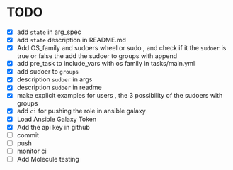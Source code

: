 # TODO

- [x] add `state` in arg_spec
- [x] add `state` description in README.md
- [x] Add OS_family and sudoers wheel or sudo , and check if it the `sudoer` is true or false the add the sudoer to groups with append
- [x] add pre_task to include_vars with os family in tasks/main.yml
- [x] add sudoer to `groups`
- [x] description `sudoer` in args
- [x] description `sudoer` in readme
- [x] make explicit examples for users , the 3 possibility of the sudoers with groups
- [x] add `ci` for pushing the role in ansible galaxy
- [x] Load Ansible Galaxy Token
- [x] Add the api key in github
- [ ] commit
- [ ] push
- [ ] monitor ci
- [ ] Add Molecule testing